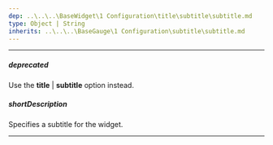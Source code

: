 ```yaml
---
dep: ..\..\..\BaseWidget\1 Configuration\title\subtitle\subtitle.md
type: Object | String
inherits: ..\..\..\BaseGauge\1 Configuration\subtitle\subtitle.md
---
```

---
##### deprecated
Use the **title** | **subtitle** option instead.

##### shortDescription
Specifies a subtitle for the widget.

---
